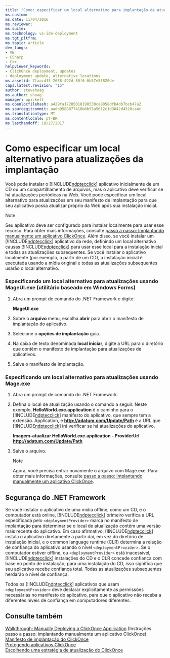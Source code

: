 ```yaml
---
title: "Como: especificar um local alternativo para implantação de atualizações | Microsoft Docs"
ms.custom: 
ms.date: 11/04/2016
ms.reviewer: 
ms.suite: 
ms.technology: vs-ide-deployment
ms.tgt_pltfrm: 
ms.topic: article
dev_langs:
- VB
- CSharp
- C++
helpviewer_keywords:
- ClickOnce deployment, updates
- deployment update, alternative locations
ms.assetid: 7faacd35-2638-492d-80f6-6b57e5f820de
caps.latest.revision: "15"
author: stevehoag
ms.author: shoag
manager: wpickett
ms.openlocfilehash: a429fa17285018190530ca8058dfb4db7bcb47a2
ms.sourcegitcommit: aadb9588877418b8b55a5612c1d3842d4520ca4c
ms.translationtype: MT
ms.contentlocale: pt-BR
ms.lasthandoff: 10/27/2017
---
```

# <a name="how-to-specify-an-alternate-location-for-deployment-updates"></a>Como especificar um local alternativo para atualizações da implantação
Você pode instalar o [!INCLUDE[ndptecclick](../deployment/includes/ndptecclick_md.md)] aplicativo inicialmente de um CD ou um compartilhamento de arquivos, mas o aplicativo deve verificar se há atualizações periódicas na Web. Você pode especificar um local alternativo para atualizações em seu manifesto de implantação para que seu aplicativo possa atualizar próprio da Web após sua instalação inicial.  
  
> [!NOTE]
>  Seu aplicativo deve ser configurado para instalar localmente para usar esse recurso. Para obter mais informações, consulte [passo a passo: Implantando manualmente um aplicativo ClickOnce](../deployment/walkthrough-manually-deploying-a-clickonce-application.md). Além disso, se você instalar um [!INCLUDE[ndptecclick](../deployment/includes/ndptecclick_md.md)] aplicativo da rede, definindo um local alternativo causas [!INCLUDE[ndptecclick](../deployment/includes/ndptecclick_md.md)] para usar esse local para a instalação inicial e todas as atualizações subsequentes. Se você instalar o aplicativo localmente (por exemplo, a partir de um CD), a instalação inicial é executada usando a mídia original e todas as atualizações subsequentes usarão o local alternativo.  
  
### <a name="specifying-an-alternate-location-for-updates-by-using-mageuiexe-windows-forms-based-utility"></a>Especificando um local alternativo para atualizações usando MageUI.exe (utilitário baseado em Windows Forms)  
  
1.  Abra um prompt de comando do .NET Framework e digite:  
  
     **MageUI.exe**  
  
2.  Sobre o **arquivo** menu, escolha **abrir** para abrir o manifesto de implantação do aplicativo.  
  
3.  Selecione o **opções de implantação** guia.  
  
4.  Na caixa de texto denominada **local iniciar**, digite a URL para o diretório que contém o manifesto de implantação para atualizações de aplicativos.  
  
5.  Salve o manifesto de implantação.  
  
### <a name="specifying-an-alternate-location-for-updates-by-using-mageexe"></a>Especificando um local alternativo para atualizações usando Mage.exe  
  
1.  Abra um prompt de comando do .NET Framework.  
  
2.  Defina o local de atualização usando o comando a seguir. Neste exemplo, **HelloWorld.exe.application** é o caminho para o [!INCLUDE[ndptecclick](../deployment/includes/ndptecclick_md.md)] manifesto do aplicativo, que sempre tem a extensão. Application, e **http://adatum.com/Update/Path** é a URL que [!INCLUDE[ndptecclick](../deployment/includes/ndptecclick_md.md)] irá verificar se há atualizações do aplicativo.  
  
     **Imagem-atualizar HelloWorld.exe.application - ProviderUrl http://adatum.com/Update/Path**  
  
3.  Salve o arquivo.  
  
    > [!NOTE]
    >  Agora, você precisa entrar novamente o arquivo com Mage.exe. Para obter mais informações, consulte [passo a passo: Implantando manualmente um aplicativo ClickOnce](../deployment/walkthrough-manually-deploying-a-clickonce-application.md).  
  
## <a name="net-framework-security"></a>Segurança do .NET Framework  
 Se você instalar o aplicativo de uma mídia offline, como um CD, e o computador está online, [!INCLUDE[ndptecclick](../deployment/includes/ndptecclick_md.md)] primeiro verifica a URL especificada pelo `<deploymentProvider>` marca no manifesto de implantação para determinar se o local de atualização contém uma versão mais recente do aplicativo. Em caso afirmativo, [!INCLUDE[ndptecclick](../deployment/includes/ndptecclick_md.md)] instala o aplicativo diretamente a partir daí, em vez do diretório de instalação inicial, e o common language runtime (CLR) determina a relação de confiança do aplicativo usando o nível `<deploymentProvider>`. Se o computador estiver offline, ou `<deploymentProvider>` está inacessível, [!INCLUDE[ndptecclick](../deployment/includes/ndptecclick_md.md)] instalações do CD e o CLR concede confiança com base no ponto de instalação; para uma instalação do CD, isso significa que seu aplicativo recebe confiança total. Todas as atualizações subsequentes herdarão o nível de confiança.  
  
 Todos os [!INCLUDE[ndptecclick](../deployment/includes/ndptecclick_md.md)] aplicativos que usam `<deploymentProvider>` deve declarar explicitamente as permissões necessárias no manifesto do aplicativo, para que o aplicativo não receba a diferentes níveis de confiança em computadores diferentes.  
  
## <a name="see-also"></a>Consulte também  
 [Walkthrough: Manually Deploying a ClickOnce Application](../deployment/walkthrough-manually-deploying-a-clickonce-application.md)  (Instruções passo a passo: implantando manualmente um aplicativo ClickOnce)  
 [Manifesto de implantação do ClickOnce](../deployment/clickonce-deployment-manifest.md)   
 [Protegendo aplicativos ClickOnce](../deployment/securing-clickonce-applications.md)   
 [Escolhendo uma estratégia de atualização do ClickOnce](../deployment/choosing-a-clickonce-update-strategy.md)